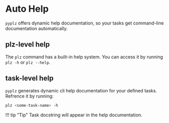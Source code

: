 # Auto Help

`pyplz` offers dynamic help documentation, so your tasks get command-line documentation automatically.

## plz-level help

The `plz` command has a built-in help system. You can access it by running `plz -h` or `plz --help`. 

## task-level help

`pyplz` generates dynamic cli help documentation for your defined tasks.
Refrence it by running:

```bash
plz <some-task-name> -h
```

!!! tip "Tip"
    Task docstring will appear in the help documentation.